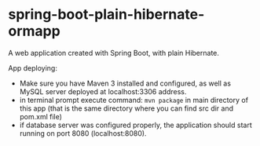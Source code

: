 # spring-boot-plain-hibernate-ormapp
A web application created with Spring Boot, with plain Hibernate.

App deploying:
 - Make sure you have Maven 3 installed and configured, as well as MySQL server deployed at localhost:3306 address.
 - in terminal prompt execute command: ```mvn package``` in main directory of this app (that is the same directory where you can find src dir and pom.xml file)
 - if database server was configured properly, the application should start running on port 8080 (localhost:8080).
